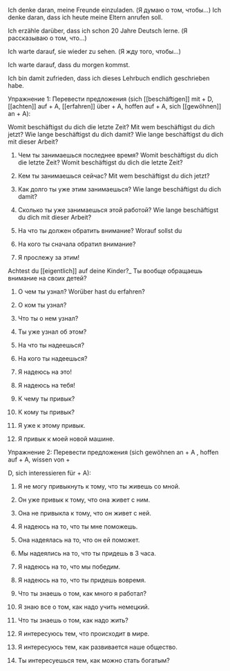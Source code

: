 Ich denke daran, meine Freunde einzuladen. (Я думаю о том, чтобы…)
Ich denke daran, dass ich heute meine Eltern anrufen soll.

Ich erzähle darüber, dass ich schon 20 Jahre Deutsch lerne. (Я рассказываю о том, что…)

Ich warte darauf, sie wieder zu sehen. (Я жду того, чтобы…)

Ich warte darauf, dass du morgen kommst.

Ich bin damit zufrieden, dass ich dieses Lehrbuch endlich geschrieben habe.

Упражнение 1: Перевести предложения 
(sich [[beschäftigen]] mit + D, 
[[achten]] auf + A,
[[erfahren]] über + A, 
hoffen auf + A, 
sich [[gewöhnen]] an + A):

Womit beschäftigst du dich die letzte Zeit? 
Mit wem beschäftigst du dich jetzt? 
Wie lange beschäftigst du dich damit?
Wie lange beschäftigst du dich mit dieser Arbeit?


1. Чем ты занимаешься последнее время? Womit beschäftigst du dich die letzte Zeit? 
Womit beschäftigst du dich die letzte Zeit? 

1. Кем ты занимаешься сейчас?
Mit wem beschäftigst du dich jetzt? 

2. Как долго ты уже этим занимаешься?
Wie lange beschäftigst du dich damit?

1. Сколько ты уже занимаешься этой работой?
Wie lange beschäftigst du dich mit dieser Arbeit?

1. На что ты должен обратить внимание?
Worauf sollst du 

1. На кого ты сначала обратил внимание?


2. Я прослежу за этим!

Achtest du [[eigentlich]] auf deine Kinder?_ Ты вообще обращаешь внимание на своих детей?

1. О чем ты узнал?
Worüber hast du erfahren? 

2. О ком ты узнал?

3. Что ты о нем узнал?

4. Ты уже узнал об этом?

5. На что ты надеешься?

6. На кого ты надеешься?

7. Я надеюсь на это!

8. Я надеюсь на тебя!

9. К чему ты привык?

10. К кому ты привык?

11. Я уже к этому привык.

12. Я привык к моей новой машине.

Упражнение 2: Перевести предложения (sich gewöhnen an + А , hoffen auf + A, wissen von +

D, sich interessieren für + A):

1. Я не могу привыкнуть к тому, что ты живешь со мной.

2. Он уже привык к тому, что она живет с ним.

3. Она не привыкла к тому, что он живет с ней.

4. Я надеюсь на то, что ты мне поможешь.

5. Она надеялась на то, что он ей поможет.

6. Мы надеялись на то, что ты придешь в 3 часа.

7. Я надеюсь на то, что мы победим.

8. Я надеюсь на то, что ты придешь вовремя.

9. Что ты знаешь о том, как много я работал?

10. Я знаю все о том, как надо учить немецкий.

11. Что ты знаешь о том, как надо жить?

12. Я интересуюсь тем, что происходит в мире.

13. Я интересуюсь тем, как развивается наше общество.

14. Ты интересуешься тем, как можно стать богатым?

